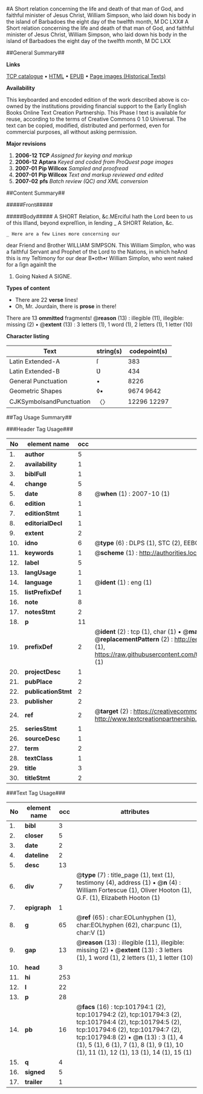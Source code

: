 #A Short relation concerning the life and death of that man of God, and faithful minister of Jesus Christ, William Simpson, who laid down his body in the island of Barbadoes the eight day of the twelfth month, M DC LXX#
A Short relation concerning the life and death of that man of God, and faithful minister of Jesus Christ, William Simpson, who laid down his body in the island of Barbadoes the eight day of the twelfth month, M DC LXX

##General Summary##

**Links**

[TCP catalogue](http://www.ota.ox.ac.uk/tcp/)  • 
[HTML](http://tei.it.ox.ac.uk/tcp/Texts-HTML/free/A60/A60091.html)  • 
[EPUB](http://tei.it.ox.ac.uk/tcp/Texts-EPUB/free/A60/A60091.epub) • 
[Page images (Historical Texts)](https://data.historicaltexts.jisc.ac.uk/view?pubId=eebo-13783605e&pageId=eebo-13783605e-101794-1)

**Availability**

This keyboarded and encoded edition of the
	       work described above is co-owned by the institutions
	       providing financial support to the Early English Books
	       Online Text Creation Partnership. This Phase I text is
	       available for reuse, according to the terms of Creative
	       Commons 0 1.0 Universal. The text can be copied,
	       modified, distributed and performed, even for
	       commercial purposes, all without asking permission.

**Major revisions**

1. __2006-12__ __TCP__ *Assigned for keying and markup*
1. __2006-12__ __Aptara__ *Keyed and coded from ProQuest page images*
1. __2007-01__ __Pip Willcox__ *Sampled and proofread*
1. __2007-01__ __Pip Willcox__ *Text and markup reviewed and edited*
1. __2007-02__ __pfs__ *Batch review (QC) and XML conversion*

##Content Summary##

#####Front#####

#####Body#####
A SHORT
Relation, &c.MErciful hath the Lord been to us of this Iſland, beyond
expreſſion, in ſending
    _ A SHORT
Relation, &c.

    _ Here are a few Lines more concerning our
dear Friend and Brother
WILLIAM SIMPSON.
This William Simpſon, who was a faithful Servant and Prophet
of the Lord to the Nations, in which heAnd this is my Teſtimony for our dear B•oth•r William
Simpſon, who went naked for a ſign againſt the
1. Going Naked
A
SIGNE.

**Types of content**

  * There are 22 **verse** lines!
  * Oh, Mr. Jourdain, there is **prose** in there!

There are 13 **ommitted** fragments! 
 @__reason__ (13) : illegible (11), illegible: missing (2)  •  @__extent__ (13) : 3 letters (1), 1 word (1), 2 letters (1), 1 letter (10)

**Character listing**


|Text|string(s)|codepoint(s)|
|---|---|---|
|Latin Extended-A|ſ|383|
|Latin Extended-B|Ʋ|434|
|General Punctuation|•|8226|
|Geometric Shapes|◊▪|9674 9642|
|CJKSymbolsandPunctuation|〈〉|12296 12297|

##Tag Usage Summary##

###Header Tag Usage###

|No|element name|occ|attributes|
|---|---|---|---|
|1.|__author__|5||
|2.|__availability__|1||
|3.|__biblFull__|1||
|4.|__change__|5||
|5.|__date__|8| @__when__ (1) : 2007-10 (1)|
|6.|__edition__|1||
|7.|__editionStmt__|1||
|8.|__editorialDecl__|1||
|9.|__extent__|2||
|10.|__idno__|6| @__type__ (6) : DLPS (1), STC (2), EEBO-CITATION (1), OCLC (1), VID (1)|
|11.|__keywords__|1| @__scheme__ (1) : http://authorities.loc.gov/ (1)|
|12.|__label__|5||
|13.|__langUsage__|1||
|14.|__language__|1| @__ident__ (1) : eng (1)|
|15.|__listPrefixDef__|1||
|16.|__note__|8||
|17.|__notesStmt__|2||
|18.|__p__|11||
|19.|__prefixDef__|2| @__ident__ (2) : tcp (1), char (1)  •  @__matchPattern__ (2) : ([0-9\-]+):([0-9IVX]+) (1), (.+) (1)  •  @__replacementPattern__ (2) : http://eebo.chadwyck.com/downloadtiff?vid=$1&page=$2 (1), https://raw.githubusercontent.com/textcreationpartnership/Texts/master/tcpchars.xml#$1 (1)|
|20.|__projectDesc__|1||
|21.|__pubPlace__|2||
|22.|__publicationStmt__|2||
|23.|__publisher__|2||
|24.|__ref__|2| @__target__ (2) : https://creativecommons.org/publicdomain/zero/1.0/ (1), http://www.textcreationpartnership.org/docs/. (1)|
|25.|__seriesStmt__|1||
|26.|__sourceDesc__|1||
|27.|__term__|2||
|28.|__textClass__|1||
|29.|__title__|3||
|30.|__titleStmt__|2||


###Text Tag Usage###

|No|element name|occ|attributes|
|---|---|---|---|
|1.|__bibl__|3||
|2.|__closer__|5||
|3.|__date__|2||
|4.|__dateline__|2||
|5.|__desc__|13||
|6.|__div__|7| @__type__ (7) : title_page (1), text (1), testimony (4), address (1)  •  @__n__ (4) : William Fortescue (1), Oliver Hooton (1), G.F. (1), Elizabeth Hooton (1)|
|7.|__epigraph__|1||
|8.|__g__|65| @__ref__ (65) : char:EOLunhyphen (1), char:EOLhyphen (62), char:punc (1), char:V (1)|
|9.|__gap__|13| @__reason__ (13) : illegible (11), illegible: missing (2)  •  @__extent__ (13) : 3 letters (1), 1 word (1), 2 letters (1), 1 letter (10)|
|10.|__head__|3||
|11.|__hi__|253||
|12.|__l__|22||
|13.|__p__|28||
|14.|__pb__|16| @__facs__ (16) : tcp:101794:1 (2), tcp:101794:2 (2), tcp:101794:3 (2), tcp:101794:4 (2), tcp:101794:5 (2), tcp:101794:6 (2), tcp:101794:7 (2), tcp:101794:8 (2)  •  @__n__ (13) : 3 (1), 4 (1), 5 (1), 6 (1), 7 (1), 8 (1), 9 (1), 10 (1), 11 (1), 12 (1), 13 (1), 14 (1), 15 (1)|
|15.|__q__|4||
|16.|__signed__|5||
|17.|__trailer__|1||

